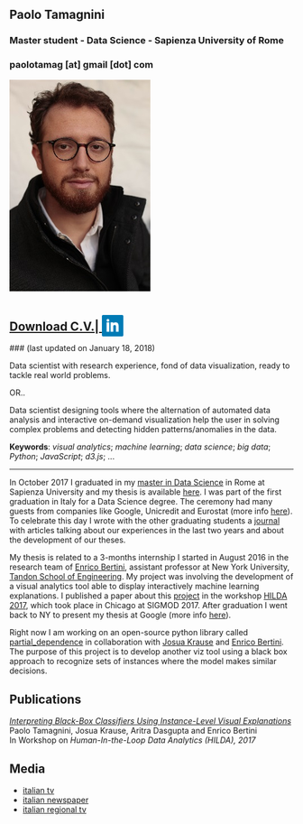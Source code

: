 ## Paolo Tamagnini
### Master student - Data Science - Sapienza University of Rome
### paolotamag [at] gmail [dot] com
![Image](me_small.jpg)
<h2><a href = "paolotamag_cv.pdf">Download C.V.</a>|<a href="https://www.linkedin.com/in/paolo-tamagnini-2490433a/">
														<img src="linkedin_logo.png" style="position: relative; top: 10px;"></a></h2>
### (last updated on January 18, 2018)
<p>
Data scientist with research experience, fond of data visualization, ready to tackle real world problems.
</p>
<p>OR..</p>
<p>
Data scientist designing tools where the alternation of automated data analysis and interactive on-demand visualization help the user in solving complex problems and detecting hidden patterns/anomalies in the data.
</p>
<p>
<b>Keywords</b>: <i>visual analytics</i>; <i>machine learning</i>; <i>data science</i>; <i>big data</i>; <i>Python</i>; <i>JavaScript</i>; <i>d3.js</i>; ...
</p>
<hr>
<p>In October 2017 I graduated in my <a href="http://datascience.i3s.uniroma1.it/it">master in Data Science</a> in Rome at Sapienza University and my thesis is available <a href="1536242_tamagnini_master_thesis.pdf">here</a>. I was part of the first graduation in Italy for a Data Science degree. The ceremony had many guests from companies like Google, Unicredit and Eurostat (more info <a href="http://datascience.i3s.uniroma1.it/it/archivionotizie/data-science-first-graduation">here</a>). To celebrate this day I wrote with the other graduating students a <a href="journal.pdf">journal</a> with articles talking about our experiences in the last two years and about the development of our theses.</p>

<p>My thesis is related to a 3-months internship I started in August 2016 in the research team of <a href="http://enrico.bertini.io/">Enrico Bertini</a>, assistant professor at New York University, <a href="http://engineering.nyu.edu/">Tandon School of Engineering</a>. 
My project was involving the development of a visual analytics tool able to display interactively machine learning explanations. 
I published a paper about this <a href="http://nyuvis-web.poly.edu/projects/rivelo/">project</a> in the workshop <a href="http://hilda.io/2017/">HILDA 2017</a>, which took place in Chicago at SIGMOD 2017. After graduation I went back to NY to present my thesis at Google (more info <a href="https://sites.google.com/site/nycresearchseminar/">here</a>).</p>

<p> Right now I am working on an open-source python library called <a href="https://github.com/nyuvis/partial_dependence">partial_dependence</a> in collaboration with <a href="https://josuakrause.github.io/info/">Josua Krause</a> and <a href="http://enrico.bertini.io/">Enrico Bertini</a>. The purpose of this project is to develop another viz tool using a black box approach to recognize sets of instances where the model makes similar decisions.</p>

## Publications
[_Interpreting Black-Box Classifiers Using Instance-Level Visual Explanations_](Rivelo-Tamagnini-paper.pdf)<br>
Paolo Tamagnini, Josua Krause, Aritra Dasgupta and Enrico Bertini<br>
In Workshop on _Human-In-the-Loop Data Analytics (HILDA), 2017_<br>
## Media
<ul>
<li><a href="https://youtu.be/RfusqHxTplU">italian tv</a></li>
<li><a href="http://www.corriere.it/scuola/universita/cards/i-primi-4-laureati-big-data-italia-cosi-numeri-diventano-storie/corso-sapienza_principale.shtml">italian newspaper</a></li>
<li><a href="https://youtu.be/l-H-h0tXvoI">italian regional tv</a></li>
</ul>
